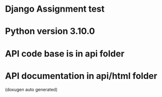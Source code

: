 # Django Assignment test

# Python version 3.10.0

# API code base is in api folder

# API documentation in api/html folder
(doxugen auto generated)

